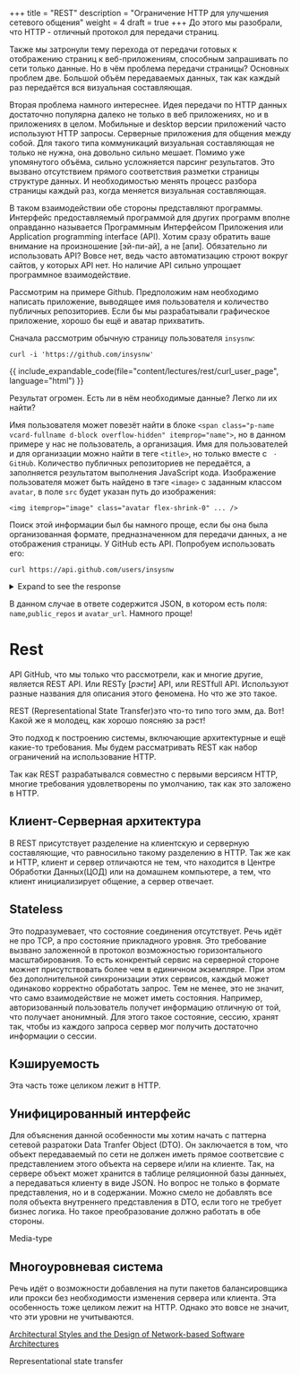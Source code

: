 +++
title = "REST"
description = "Ограничение HTTP для улучшения сетевого общения"
weight = 4
draft = true
+++
До этого мы разобрали, что HTTP - отличный протокол для передачи страниц.


Также мы затронули тему перехода от передачи готовых к отображению страниц к
веб-приложениям, способным запрашивать по сети только данные.
Но в чём проблема передачи страницы?
Основных проблем две.
Большой объём передаваемых данных, так как каждый раз передаётся вся
визуальная составляющая.

Вторая проблема намного интереснее.
Идея передачи по HTTP данных достаточно популярна далеко не только в веб
приложениях, но и в приложениях в целом.
Мобильные и desktop версии приложений часто используют HTTP запросы.
Серверные приложения для общения между собой.
Для такого типа коммуникаций визуальная составляющая не только не нужна, она довольно сильно мешает.
Помимо уже упомянутого объёма, сильно усложняется парсинг результатов.
Это вызвано отсутствием прямого соответствия разметки страницы структуре данных.
И необходимостью менять процесс разбора страницы каждый раз, когда меняется визуальная составляющая.

В таком взаимодействии обе стороны представляют программы.
Интерфейс предоставляемый программой для других программ вполне оправданно называется Программным Интерфейсом Приложения или Application programming interface (API).
Хотим сразу обратить ваше внимание на произношение [эй-пи-ай], а не [апи].
Обязательно ли использовать API?
Вовсе нет, ведь часто автоматизацию строют вокруг сайтов, у которых API нет.
Но наличие API сильно упрощает программное взаимодействие.

Рассмотрим на примере Github.
Предположим нам необходимо написать приложение, выводящее имя пользователя и количество публичных репозиториев.
Если бы мы разрабатывали графическое приложение, хорошо бы ещё и аватар прихватить.

Сначала рассмотрим обычную страницу пользователя `insysnw`:

```
curl -i 'https://github.com/insysnw'
```
{{ include_expandable_code(file="content/lectures/rest/curl_user_page", language="html") }}

Результат огромен.
Есть ли в нём необходимые данные?
Легко ли их найти?

Имя пользователя может повезёт найти в блоке `<span class="p-name vcard-fullname d-block overflow-hidden" itemprop="name">`, но в данном примере у нас не пользователь, а организация.
Имя для пользователей и для организации можно найти в теге `<title>`, но только вместе c ` · GitHub`.
Количество публичных репозиториев не передаётся, а заполняется результатом выполнения JavaScript кода.
Изображение пользователя может быть найдено в тэге `<image>` с заданным
классом `avatar`, в поле `src` будет указан путь до изображения:


`<img itemprop="image" class="avatar flex-shrink-0" ... />`

Поиск этой информации был бы намного проще, если бы она была организованная формате, предназначенном для передачи данных, а не отображения страницы.
У GitHub есть API.
Попробуем использовать его:

```
curl https://api.github.com/users/insysnw
```

<details>
    <summary>Expand to see the response</summary>



</details>

В данном случае в ответе содержится JSON, в котором есть поля:
`name`,`public_repos` и `avatar_url`.
Намного проще!

# Rest
API GitHub, что мы только что рассмотрели, как и многие другие, является
REST API.
Или RESTy [*рэсти*] API, или RESTfull API.
Используют разные названия для описания этого феномена.
Но что же это такое.

REST (Representational State Transfer)это что-то типо того эмм, да. Вот!
Какой же я молодец, как хорошо поясняю за рэст!

Это подход к построению системы, включающие архитектурные и ещё какие-то
требования.
Мы будем рассматривать REST как набор ограничений на использование HTTP.

Так как REST разрабатывался совместно с первыми версиясм HTTP, многие
требования удовлетворены по умолчанию, так как это заложено в HTTP.

## Клиент-Серверная архитектура

В REST присутствует разделение на клиентскую и серверную составляющие, что
равносильно такому разделению в HTTP.
Так же как и HTTP, клиент и сервер отличаются не тем, что находится в Центре
Обработки Данных(ЦОД) или на домашнем компьютере, а тем, что клиент
инициализирует общение, а сервер отвечает.

## Stateless

Это подразумевает, что состояние соединения отсутствует.
Речь идёт не про TCP, а про состояние прикладного уровня.
Это требование вызвано заложенной в протокол возможностью горизонтального
масштабирования.
То есть конкрентый сервис на серверной стороне можнет присутствовать более
чем в единичном экземпляре.
При этом без дополнительной синхронизации этих сервисов, каждый может
одинаково корректно обработать запрос.
Тем не менее, это не значит, что само взаимодействие не может иметь
состояния.
Например, авторизованный пользователь получет информацию отличную от той,
что получает анонимный.
Для этого такое состояние, сессию, хранят так, чтобы из каждого запроса
сервер мог получить достаточно информации о сессии.

## Кэшируемость

Эта часть тоже целиком лежит в HTTP.

## Унифицированный интерфейс

Для объяснения данной особенности мы хотим начать с паттерна сетевой
разратоки Data Tranfer Object (DTO).
Он заключается в том, что объект передаваемый по сети не должен иметь прямое
соответсвие с представлением этого объекта на сервере и/или на клиенте.
Так, на сервере объект может хранится в таблице реляционной базы данныех, а
передаваться клиенту в виде JSON.
Но вопрос не только в формате представления, но и в содержании.
Можно смело не добавлять все поля объекта внутреннего представления в DTO,
если того не требует бизнес логика.
Но такое прeобразование должно работать в обе стороны.

Media-type

## Многоуровневая система

Речь идёт о возможности добавления на пути пакетов балансировщика или прокси
без необходимости изменения сервера или клиента.
Эта особенность тоже целиком лежит на HTTP.
Однако это вовсе не значит, что эти уровни не учитываются.


[Architectural Styles and the Design of Network-based Software Architectures](https://www.ics.uci.edu/~fielding/pubs/dissertation/rest_arch_style.htm)

Representational state transfer
